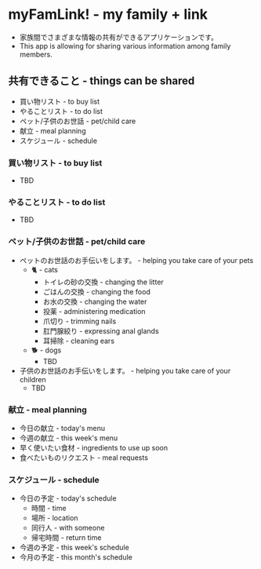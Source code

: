 # myFamLink! - my family + link

- 家族間でさまざまな情報の共有ができるアプリケーションです。
- This app is allowing for sharing various information among family members.

## 共有できること - things can be shared

- 買い物リスト - to buy list
- やることリスト - to do list
- ペット/子供のお世話 - pet/child care
- 献立 - meal planning
- スケジュール - schedule

### 買い物リスト - to buy list

- TBD

### やることリスト - to do list

- TBD

### ペット/子供のお世話 - pet/child care

- ペットのお世話のお手伝いをします。 - helping you take care of your pets
  - 🐈 - cats
    - トイレの砂の交換 - changing the litter
    - ごはんの交換 - changing the food
    - お水の交換 - changing the water
    - 投薬 - administering medication
    - 爪切り - trimming nails
    - 肛門腺絞り - expressing anal glands
    - 耳掃除 - cleaning ears
  - 🐕 - dogs
    - TBD
- 子供のお世話のお手伝いをします。 - helping you take care of your children
  - TBD

### 献立 - meal planning

- 今日の献立 - today's menu
- 今週の献立 - this week's menu
- 早く使いたい食材 - ingredients to use up soon
- 食べたいものリクエスト - meal requests

### スケジュール - schedule

- 今日の予定 - today's schedule
  - 時間 - time
  - 場所 - location
  - 同行人 - with someone
  - 帰宅時間 - return time
- 今週の予定 - this week's schedule
- 今月の予定 - this month's schedule
